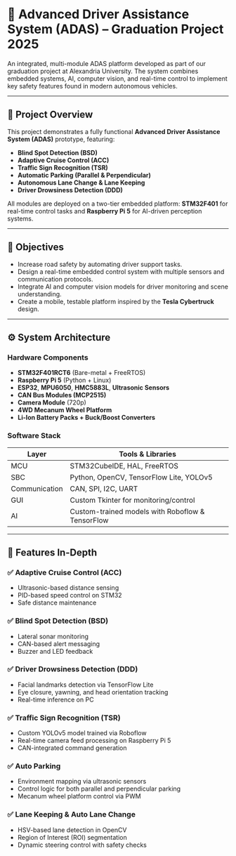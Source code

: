 # 🚗 Advanced Driver Assistance System (ADAS) – Graduation Project 2025

An integrated, multi-module ADAS platform developed as part of our graduation project at Alexandria University. The system combines embedded systems, AI, computer vision, and real-time control to implement key safety features found in modern autonomous vehicles.

---

## 📌 Project Overview

This project demonstrates a fully functional **Advanced Driver Assistance System (ADAS)** prototype, featuring:

- **Blind Spot Detection (BSD)**
- **Adaptive Cruise Control (ACC)**
- **Traffic Sign Recognition (TSR)**
- **Automatic Parking (Parallel & Perpendicular)**
- **Autonomous Lane Change & Lane Keeping**
- **Driver Drowsiness Detection (DDD)**

All modules are deployed on a two-tier embedded platform: **STM32F401** for real-time control tasks and **Raspberry Pi 5** for AI-driven perception systems.

---

## 🎯 Objectives

- Increase road safety by automating driver support tasks.
- Design a real-time embedded control system with multiple sensors and communication protocols.
- Integrate AI and computer vision models for driver monitoring and scene understanding.
- Create a mobile, testable platform inspired by the **Tesla Cybertruck** design.

---

## ⚙️ System Architecture

### Hardware Components
- **STM32F401RCT6** (Bare-metal + FreeRTOS)
- **Raspberry Pi 5** (Python + Linux)
- **ESP32**, **MPU6050**, **HMC5883L**, **Ultrasonic Sensors**
- **CAN Bus Modules (MCP2515)**
- **Camera Module** (720p)
- **4WD Mecanum Wheel Platform**
- **Li-Ion Battery Packs + Buck/Boost Converters**

### Software Stack
| Layer | Tools & Libraries |
|------|-------------------|
| MCU | STM32CubeIDE, HAL, FreeRTOS |
| SBC | Python, OpenCV, TensorFlow Lite, YOLOv5 |
| Communication | CAN, SPI, I2C, UART |
| GUI | Custom Tkinter for monitoring/control |
| AI | Custom-trained models with Roboflow & TensorFlow |

---

## 🧠 Features In-Depth

### ✅ Adaptive Cruise Control (ACC)
- Ultrasonic-based distance sensing
- PID-based speed control on STM32
- Safe distance maintenance

### ✅ Blind Spot Detection (BSD)
- Lateral sonar monitoring
- CAN-based alert messaging
- Buzzer and LED feedback

### ✅ Driver Drowsiness Detection (DDD)
- Facial landmarks detection via TensorFlow Lite
- Eye closure, yawning, and head orientation tracking
- Real-time inference on PC

### ✅ Traffic Sign Recognition (TSR)
- Custom YOLOv5 model trained via Roboflow
- Real-time camera feed processing on Raspberry Pi 5
- CAN-integrated command generation

### ✅ Auto Parking
- Environment mapping via ultrasonic sensors
- Control logic for both parallel and perpendicular parking
- Mecanum wheel platform control via PWM

### ✅ Lane Keeping & Auto Lane Change
- HSV-based lane detection in OpenCV
- Region of Interest (ROI) segmentation
- Dynamic steering control with safety checks
